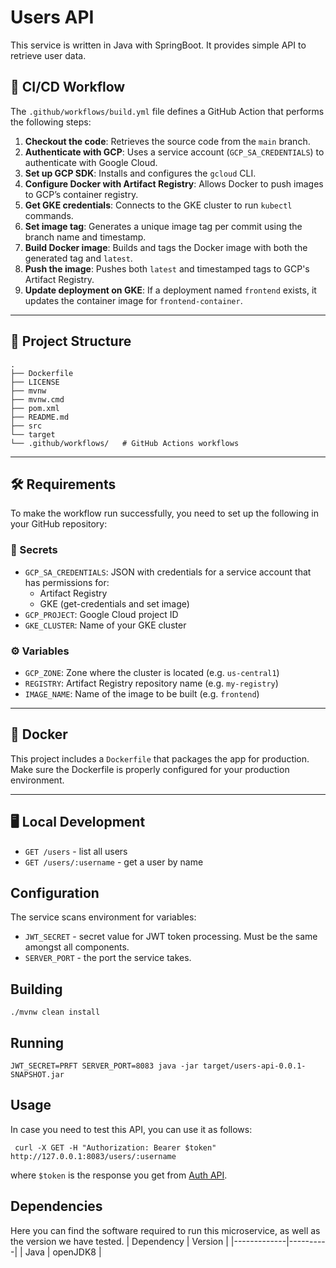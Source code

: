 # Users API

This service is written in Java with SpringBoot. It provides simple API to retrieve user data.

## 🚀 CI/CD Workflow

The `.github/workflows/build.yml` file defines a GitHub Action that performs the following steps:

1. **Checkout the code**: Retrieves the source code from the `main` branch.
2. **Authenticate with GCP**: Uses a service account (`GCP_SA_CREDENTIALS`) to authenticate with Google Cloud.
3. **Set up GCP SDK**: Installs and configures the `gcloud` CLI.
4. **Configure Docker with Artifact Registry**: Allows Docker to push images to GCP’s container registry.
5. **Get GKE credentials**: Connects to the GKE cluster to run `kubectl` commands.
6. **Set image tag**: Generates a unique image tag per commit using the branch name and timestamp.
7. **Build Docker image**: Builds and tags the Docker image with both the generated tag and `latest`.
8. **Push the image**: Pushes both `latest` and timestamped tags to GCP's Artifact Registry.
9. **Update deployment on GKE**: If a deployment named `frontend` exists, it updates the container image for `frontend-container`.

---

## 📁 Project Structure

```
.
├── Dockerfile
├── LICENSE
├── mvnw
├── mvnw.cmd
├── pom.xml
├── README.md
├── src
└── target
└── .github/workflows/   # GitHub Actions workflows
```

---

## 🛠️ Requirements

To make the workflow run successfully, you need to set up the following in your GitHub repository:

### 🔐 Secrets

- `GCP_SA_CREDENTIALS`: JSON with credentials for a service account that has permissions for:
  - Artifact Registry
  - GKE (get-credentials and set image)
- `GCP_PROJECT`: Google Cloud project ID
- `GKE_CLUSTER`: Name of your GKE cluster

### ⚙️ Variables

- `GCP_ZONE`: Zone where the cluster is located (e.g. `us-central1`)
- `REGISTRY`: Artifact Registry repository name (e.g. `my-registry`)
- `IMAGE_NAME`: Name of the image to be built (e.g. `frontend`)

---

## 🐳 Docker

This project includes a `Dockerfile` that packages the app for production. Make sure the Dockerfile is properly configured for your production environment.

---

## 🖥️ Local Development

- `GET /users` - list all users
- `GET /users/:username` - get a user by name

## Configuration

The service scans environment for variables:

- `JWT_SECRET` - secret value for JWT token processing. Must be the same amongst all components.
- `SERVER_PORT` - the port the service takes.

## Building

```
./mvnw clean install
```

## Running

```
JWT_SECRET=PRFT SERVER_PORT=8083 java -jar target/users-api-0.0.1-SNAPSHOT.jar
```

## Usage

In case you need to test this API, you can use it as follows:

```
 curl -X GET -H "Authorization: Bearer $token" http://127.0.0.1:8083/users/:username
```

where `$token` is the response you get from [Auth API](/auth-api).

## Dependencies

Here you can find the software required to run this microservice, as well as the version we have tested.
| Dependency | Version |
|-------------|----------|
| Java | openJDK8 |

